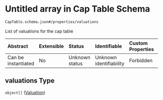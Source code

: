 # Untitled array in Cap Table Schema

```txt
CapTable.schema.json#/properties/valuations
```

List of valuations for the cap table

| Abstract            | Extensible | Status         | Identifiable            | Custom Properties | Additional Properties | Access Restrictions | Defined In                                                                  |
| :------------------ | :--------- | :------------- | :---------------------- | :---------------- | :-------------------- | :------------------ | :-------------------------------------------------------------------------- |
| Can be instantiated | No         | Unknown status | Unknown identifiability | Forbidden         | Allowed               | none                | [CapTable.schema.json*](../out/CapTable.schema.json "open original schema") |

## valuations Type

`object[]` ([Valuation](captable-properties-valuations-valuation.md))
